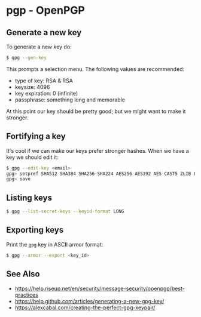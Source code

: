 # pgp - OpenPGP

## Generate a new key
To generate a new key do:
```sh
$ gpg --gen-key
```
This prompts a selection menu. The following values are recommended:
- type of key: RSA & RSA
- keysize: 4096
- key expiration: 0 (infinite)
- passphrase: something long and memorable

At this point our key should be pretty good; but we might want to make it
stronger.

## Fortifying a key
It's cool if we can make our keys prefer stronger hashes. When we have a key we
should edit it:
```sh
$ gpg --edit-key <email>
gpg> setpref SHA512 SHA384 SHA256 SHA224 AES256 AES192 AES CAST5 ZLIB BZIP2 ZIP Uncompressed
gpg> save
```

## Listing keys
```sh
$ gpg --list-secret-keys --keyid-format LONG
```

## Exporting keys
Print the `gpg` key in ASCII armor format:
```sh
$ gpg --armor --export <key_id>
```

## See Also
- https://help.riseup.net/en/security/message-security/openpgp/best-practices
- https://help.github.com/articles/generating-a-new-gpg-key/
- https://alexcabal.com/creating-the-perfect-gpg-keypair/
